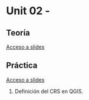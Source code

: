 # Unit 02 - 

## Teoría

[Acceso a slides](slides/qgis_workshop_geoinquietos.pdf)

## Práctica

[Acceso a slides](slides/ejercicios_02.pdf)

1. Definición del CRS en QGIS.